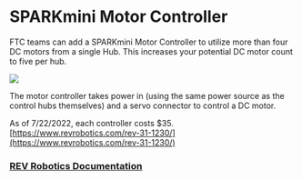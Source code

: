 # SPARKmini Motor Controller

FTC teams can add a SPARKmini Motor Controller to utilize more than four DC motors from a single Hub. This increases your potential DC motor count to five per hub.&#x20;

![](../../.gitbook/assets/assets-ftc-control-system--M8S63YNATJr5J\_ZuT4z--M8S6x4RlQpD17v6ojlt-2.png)

The motor controller takes power in (using the same power source as the control hubs themselves) and a servo connector to control a DC motor.&#x20;

As of 7/22/2022, each controller costs $35. [https://www.revrobotics.com/rev-31-1230/](https://www.revrobotics.com/rev-31-1230/)

### [REV Robotics Documentation](https://docs.revrobotics.com/duo-control/adding-more-motors/sparkmini-motor-controller)
